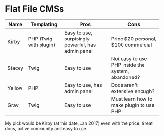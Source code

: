 # Flat File CMSs

|Name|Templating|Pros|Cons|
|----|----------|----|----|
|Kirby|PHP (Twig with plugin)|Easy to use, surpisingly powerful, has admin panel|Price $20 personal, $100 commercial|
|Stacey|Twig|Easy to use|Not easy to use PHP inside the system, abandoned?|
|Yellow|PHP|Easy to use, has admin panel|Docs aren't extensive enough?|
|Grav|Twig|Easy to use|Must learn how to make plugin to use PHP|

My pick would be Kirby (at this date, Jan 2017) even with the price. Great docs, active community and easy to use.
